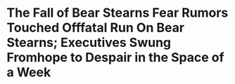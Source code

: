 # The Fall of Bear Stearns Fear Rumors Touched Offfatal Run On Bear Stearns; Executives Swung Fromhope to Despair in the Space of a Week
